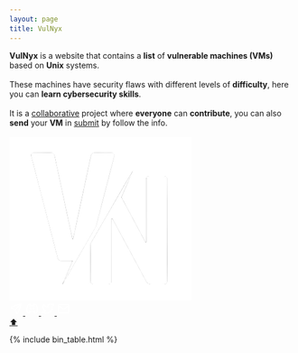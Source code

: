 ```yaml
---
layout: page
title: VulNyx
---
```


<section class="container">
<article id="vm-state">
<b>VulNyx</b> is a website that contains a <b>list</b> of <b>vulnerable machines (VMs)</b> based on <b>Unix</b> systems.
<br>
<br>
These machines have security flaws with different levels of <b>difficulty</b>, here you can <b>learn cybersecurity skills</b>.
<br>
<br>
It is a <a href="https://github.com/vulnyx/vulnyx.github.io/graphs/contributors" target="_blank">collaborative</a> project where <b>everyone</b> can <b>contribute</b>, you can also <b>send</b> your <b>VM</b> in <a href="https://vulnyx.github.io/submit/" target="_blank">submit</a> by follow the info.
<br>
<br>
</article>
<article class="media-info">
  <img class="logo" alt="VulNyx website logo" src="/assets/logo.png">
  <div class="media-links">
  <a title="Submit" href="submit">
    <svg
      xmlns="http://www.w3.org/2000/svg"
      class="icon icon-tabler icon-tabler-send"
      width="24"
      height="24"
      viewBox="0 0 24 24"
      stroke-width="2"
      stroke="#ffffff"
      fill="none"
      stroke-linecap="round"
      stroke-linejoin="round"
    >
      <path stroke="none" d="M0 0h24v24H0z" fill="none" />
      <line x1="10" y1="14" x2="21" y2="3" />
      <path
        d="M21 3l-6.5 18a0.55 .55 0 0 1 -1 0l-3.5 -7l-7 -3.5a0.55 .55 0 0 1 0 -1l18 -6.5"
      />
    </svg>
  </a>
  <a title="Discord" href="https://discord.gg/qdm3bN3Emb" target="_blank">
    <svg
      xmlns="http://www.w3.org/2000/svg"
      class="icon icon-tabler icon-tabler-brand-discord"
      width="24"
      height="24"
      viewBox="0 0 24 24"
      stroke-width="2"
      stroke="#ffffff"
      fill="none"
      stroke-linecap="round"
      stroke-linejoin="round"
    >
      <path stroke="none" d="M0 0h24v24H0z" fill="none" />
      <circle cx="9" cy="12" r="1" />
      <circle cx="15" cy="12" r="1" />
      <path d="M7.5 7.5c3.5 -1 5.5 -1 9 0" />
      <path d="M7 16.5c3.5 1 6.5 1 10 0" />
      <path
        d="M15.5 17c0 1 1.5 3 2 3c1.5 0 2.833 -1.667 3.5 -3c.667 -1.667 .5 -5.833 -1.5 -11.5c-1.457 -1.015 -3 -1.34 -4.5 -1.5l-1 2.5"
      />
      <path
        d="M8.5 17c0 1 -1.356 3 -1.832 3c-1.429 0 -2.698 -1.667 -3.333 -3c-.635 -1.667 -.476 -5.833 1.428 -11.5c1.388 -1.015 2.782 -1.34 4.237 -1.5l1 2.5"
      />
    </svg>
  </a>
  <a title="Twitter" href="https://twitter.com/vulnyx_official" target="_blank">
    <svg
      xmlns="http://www.w3.org/2000/svg"
      class="icon icon-tabler icon-tabler-brand-twitter"
      width="24"
      height="24"
      viewBox="0 0 24 24"
      stroke-width="2"
      stroke="#ffffff"
      fill="none"
      stroke-linecap="round"
      stroke-linejoin="round"
    >
      <path stroke="none" d="M0 0h24v24H0z" fill="none" />
      <path
        d="M22 4.01c-1 .49 -1.98 .689 -3 .99c-1.121 -1.265 -2.783 -1.335 -4.38 -.737s-2.643 2.06 -2.62 3.737v1c-3.245 .083 -6.135 -1.395 -8 -4c0 0 -4.182 7.433 4 11c-1.872 1.247 -3.739 2.088 -6 2c3.308 1.803 6.913 2.423 10.034 1.517c3.58 -1.04 6.522 -3.723 7.651 -7.742a13.84 13.84 0 0 0 .497 -3.753c-.002 -.249 1.51 -2.772 1.818 -4.013z"
      />
    </svg>
  </a>
  <a title="Mail" href="mailto:vulnyx@protonmail.com" target="_blank">
    <svg
      xmlns="http://www.w3.org/2000/svg"
      class="icon icon-tabler icon-tabler-mail"
      width="24"
      height="24"
      viewBox="0 0 24 24"
      stroke-width="2"
      stroke="#ffffff"
      fill="none"
      stroke-linecap="round"
      stroke-linejoin="round"
    >
      <path stroke="none" d="M0 0h24v24H0z" fill="none" />
      <rect x="3" y="5" width="18" height="14" rx="2" />
      <polyline points="3 7 12 13 21 7" />
    </svg>
  </a>
  </div>
</article>
<a href="#" class="bttop">⬆️</a>
</section>

{% include bin_table.html %}
